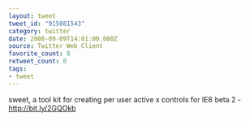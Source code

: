 ```yaml
---
layout: tweet
tweet_id: "915081543"
category: twitter
date: 2008-09-09T14:01:00.000Z
source: Twitter Web Client
favorite_count: 0
retweet_count: 0
tags:
- tweet
---
```


sweet, a tool kit for creating per user active x controls for IE8 beta 2 - http://bit.ly/2GQOkb
